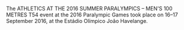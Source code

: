 The ATHLETICS AT THE 2016 SUMMER PARALYMPICS – MEN'S 100 METRES T54 event at the 2016 Paralympic Games took place on 16–17 September 2016, at the Estádio Olímpico João Havelange.
